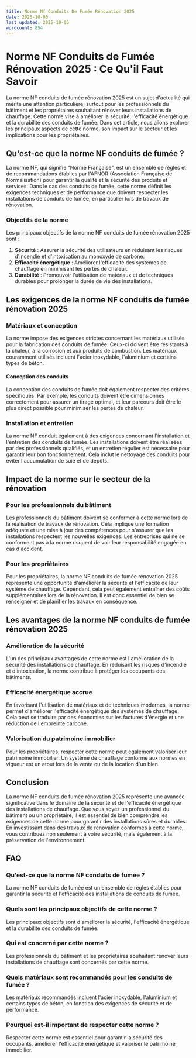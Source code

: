```yaml
---
title: Norme Nf Conduits De Fumée Rénovation 2025
date: 2025-10-06
last_updated: 2025-10-06
wordcount: 854
---
```


# Norme NF Conduits de Fumée Rénovation 2025 : Ce Qu'il Faut Savoir

La norme NF conduits de fumée rénovation 2025 est un sujet d'actualité qui mérite une attention particulière, surtout pour les professionnels du bâtiment et les propriétaires souhaitant rénover leurs installations de chauffage. Cette norme vise à améliorer la sécurité, l'efficacité énergétique et la durabilité des conduits de fumée. Dans cet article, nous allons explorer les principaux aspects de cette norme, son impact sur le secteur et les implications pour les propriétaires.

## Qu'est-ce que la norme NF conduits de fumée ?

La norme NF, qui signifie "Norme Française", est un ensemble de règles et de recommandations établies par l'AFNOR (Association Française de Normalisation) pour garantir la qualité et la sécurité des produits et services. Dans le cas des conduits de fumée, cette norme définit les exigences techniques et de performance que doivent respecter les installations de conduits de fumée, en particulier lors de travaux de rénovation.

### Objectifs de la norme

Les principaux objectifs de la norme NF conduits de fumée rénovation 2025 sont :

1. **Sécurité** : Assurer la sécurité des utilisateurs en réduisant les risques d'incendie et d'intoxication au monoxyde de carbone.
2. **Efficacité énergétique** : Améliorer l'efficacité des systèmes de chauffage en minimisant les pertes de chaleur.
3. **Durabilité** : Promouvoir l'utilisation de matériaux et de techniques durables pour prolonger la durée de vie des installations.

## Les exigences de la norme NF conduits de fumée rénovation 2025

### Matériaux et conception

La norme impose des exigences strictes concernant les matériaux utilisés pour la fabrication des conduits de fumée. Ceux-ci doivent être résistants à la chaleur, à la corrosion et aux produits de combustion. Les matériaux couramment utilisés incluent l'acier inoxydable, l'aluminium et certains types de béton.

#### Conception des conduits

La conception des conduits de fumée doit également respecter des critères spécifiques. Par exemple, les conduits doivent être dimensionnés correctement pour assurer un tirage optimal, et leur parcours doit être le plus direct possible pour minimiser les pertes de chaleur.

### Installation et entretien

La norme NF conduit également à des exigences concernant l'installation et l'entretien des conduits de fumée. Les installations doivent être réalisées par des professionnels qualifiés, et un entretien régulier est nécessaire pour garantir leur bon fonctionnement. Cela inclut le nettoyage des conduits pour éviter l'accumulation de suie et de dépôts.

## Impact de la norme sur le secteur de la rénovation

### Pour les professionnels du bâtiment

Les professionnels du bâtiment doivent se conformer à cette norme lors de la réalisation de travaux de rénovation. Cela implique une formation adéquate et une mise à jour des compétences pour s'assurer que les installations respectent les nouvelles exigences. Les entreprises qui ne se conforment pas à la norme risquent de voir leur responsabilité engagée en cas d'accident.

### Pour les propriétaires

Pour les propriétaires, la norme NF conduits de fumée rénovation 2025 représente une opportunité d'améliorer la sécurité et l'efficacité de leur système de chauffage. Cependant, cela peut également entraîner des coûts supplémentaires lors de la rénovation. Il est donc essentiel de bien se renseigner et de planifier les travaux en conséquence.

## Les avantages de la norme NF conduits de fumée rénovation 2025

### Amélioration de la sécurité

L'un des principaux avantages de cette norme est l'amélioration de la sécurité des installations de chauffage. En réduisant les risques d'incendie et d'intoxication, la norme contribue à protéger les occupants des bâtiments.

### Efficacité énergétique accrue

En favorisant l'utilisation de matériaux et de techniques modernes, la norme permet d'améliorer l'efficacité énergétique des systèmes de chauffage. Cela peut se traduire par des économies sur les factures d'énergie et une réduction de l'empreinte carbone.

### Valorisation du patrimoine immobilier

Pour les propriétaires, respecter cette norme peut également valoriser leur patrimoine immobilier. Un système de chauffage conforme aux normes en vigueur est un atout lors de la vente ou de la location d'un bien.

## Conclusion

La norme NF conduits de fumée rénovation 2025 représente une avancée significative dans le domaine de la sécurité et de l'efficacité énergétique des installations de chauffage. Que vous soyez un professionnel du bâtiment ou un propriétaire, il est essentiel de bien comprendre les exigences de cette norme pour garantir des installations sûres et durables. En investissant dans des travaux de rénovation conformes à cette norme, vous contribuez non seulement à votre sécurité, mais également à la préservation de l'environnement.

## FAQ

### Qu'est-ce que la norme NF conduits de fumée ?

La norme NF conduits de fumée est un ensemble de règles établies pour garantir la sécurité et l'efficacité des installations de conduits de fumée.

### Quels sont les principaux objectifs de cette norme ?

Les principaux objectifs sont d'améliorer la sécurité, l'efficacité énergétique et la durabilité des conduits de fumée.

### Qui est concerné par cette norme ?

Les professionnels du bâtiment et les propriétaires souhaitant rénover leurs installations de chauffage sont concernés par cette norme.

### Quels matériaux sont recommandés pour les conduits de fumée ?

Les matériaux recommandés incluent l'acier inoxydable, l'aluminium et certains types de béton, en fonction des exigences de sécurité et de performance.

### Pourquoi est-il important de respecter cette norme ?

Respecter cette norme est essentiel pour garantir la sécurité des occupants, améliorer l'efficacité énergétique et valoriser le patrimoine immobilier.